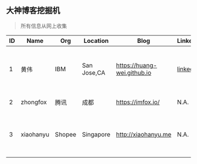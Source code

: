 ## 大神博客挖掘机
> 所有信息从网上收集

ID|Name|Org|Location|Blog|Linkedin|Github|Edu|Tag|Comments
|---|---|---|---|---|---|---|---|---|---|
|1|黄伟|IBM|San Jose,CA|https://huang-wei.github.io|[linkedin](https://www.linkedin.com/in/hweicdl)|[github](https://github.com/Huang-Wei)|哈工大本硕|`高级软工` `80后`|北京湾区呆过2015年去美|
|2|zhongfox|腾讯|成都|https://imfox.io/|N.A.|[github](https://github.com/zhongfox)|N.A.|运维？|有过技术分享|
|3|xiaohanyu|Shopee|Singapore|http://xiaohanyu.me|N.A.|[github](https://github.com/xiaohanyu)|N.A.|`高级软工` `Devops` `Django` `前端`|在百度呆过 喜欢写文章 面过Google FB都失败了|